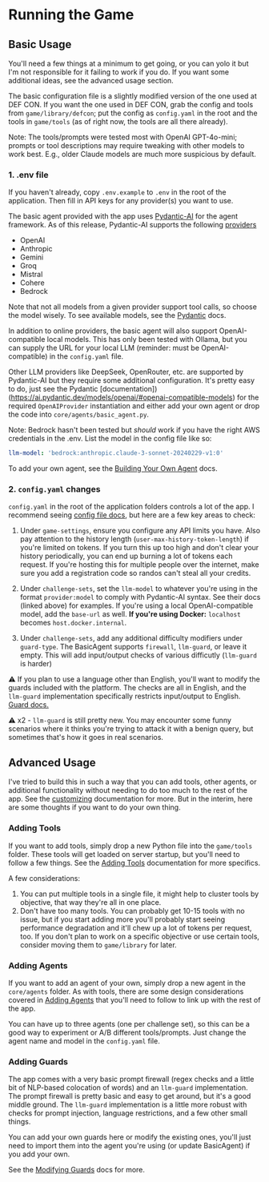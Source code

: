 # Running the Game

## Basic Usage
You'll need a few things at a minimum to get going, or you can yolo it but
I'm not responsible for it failing to work if you do. If you want some additional
ideas, see the advanced usage section.

The basic configuration file is a slightly modified version of the one used
at DEF CON. If you want the one used in DEF CON, grab the config and tools from 
`game/library/defcon`; put the config as `config.yaml` in the root and the tools
in `game/tools` (as of right now, the tools are all there already).

Note: The tools/prompts were tested most with OpenAI GPT-4o-mini; prompts
or tool descriptions may require tweaking with other models to work best. E.g.,
older Claude models are much more suspicious by default.

### 1. .env file
If you haven't already, copy `.env.example` to `.env` in the root of the
application. Then fill in API keys for any provider(s) you want to use.

The basic agent provided with the app uses [Pydantic-AI](https://ai.pydantic.dev/agents/) 
for the agent framework. As of this release, Pydantic-AI supports the following
[providers](https://ai.pydantic.dev/models/)

* OpenAI
* Anthropic
* Gemini
* Groq
* Mistral
* Cohere
* Bedrock

Note that not all models from a given provider support tool calls, so choose
the model wisely. To see available models, see the [Pydantic](https://ai.pydantic.dev/api/models/base/) 
docs.

In addition to online providers, the basic agent will also support OpenAI-compatible
local models. This has only been tested with Ollama, but you can supply the URL
for your local LLM (reminder: must be OpenAI-compatible) in the `config.yaml` file.

Other LLM providers like DeepSeek, OpenRouter, etc. are supported by Pydantic-AI
but they require some additional configuration. It's pretty easy to do, just
see the Pydantic [documentation])(https://ai.pydantic.dev/models/openai/#openai-compatible-models)
for the required `OpenAIProvider` instantiation and either add your own agent 
or drop the code into `core/agents/basic_agent.py`.

Note: Bedrock hasn't been tested but *should* work if you have the right AWS
credentials in the .env. List the model in the config file like so:

```yaml
llm-model: 'bedrock:anthropic.claude-3-sonnet-20240229-v1:0'
```

To add your own agent, see the [Building Your Own Agent](customizing/building_agents.md)
docs.

### 2. `config.yaml` changes
`config.yaml` in the root of the application folders controls a lot of the app.
I recommend seeing [config file docs](config_explanation.md), but here are a few
key areas to check:

1. Under `game-settings`, ensure you configure any API limits you have. Also
pay attention to the history length (`user-max-history-token-length`) if you're
limited on tokens. If you turn this up too high and don't clear your history
periodically, you can end up burning a lot of tokens each request. If you're 
hosting this for multiple people over the internet, make sure you add
a registration code so randos can't steal all your credits.

2. Under `challenge-sets`, set the `llm-model` to whatever you're using in the
format `provider:model` to comply with Pydantic-AI syntax. See their docs (linked
above) for examples. If you're using a local OpenAI-compatible model, add the
`base-url` as well. **If you're using Docker:** `localhost` becomes 
`host.docker.internal`.

3. Under `challenge-sets`, add any additional difficulty modifiers under `guard-type`.
The BasicAgent supports `firewall`, `llm-guard`, or leave it empty. This will
add input/output checks of various difficutly (`llm-guard` is harder)

:warning: If you plan to use a language other than English, you'll want to modify
the guards included with the platform. The checks are all in English, and the
`llm-guard` implementation specifically restricts input/output to English.
[Guard docs.](customizing/modifying_guards.md)

:warning: x2 - `llm-guard` is still pretty new. You may encounter some funny
scenarios where it thinks you're trying to attack it with a benign query, but
sometimes that's how it goes in real scenarios.

## Advanced Usage
I've tried to build this in such a way that you can add tools, other agents,
or additional functionality without needing to do too much to the rest of the
app. See the [customizing](./customizing/) documentation for more. But in the interim, here 
are some thoughts if you want to do your own thing.

### Adding Tools
If you want to add tools, simply drop a new Python file into the `game/tools`
folder. These tools will get loaded on server startup, but you'll need to follow
a few things. See the [Adding Tools](customizing/adding_tools.md) documentation 
for more specifics.

A few considerations:
1. You can put multiple tools in a single file, it might help to cluster
tools by objective, that way they're all in one place.
2. Don't have too many tools. You can probably get 10-15 tools with no issue,
but if you start adding more you'll probably start seeing performance degradation
and it'll chew up a lot of tokens per request, too. If you don't plan to work
on a specific objective or use certain tools, consider moving them to `game/library`
for later.

### Adding Agents
If you want to add an agent of your own, simply drop a new agent in the
`core/agents` folder. As with tools, there are some design considerations
covered in [Adding Agents](customizing/building_agents.md) that you'll need to 
follow to link up with the rest of the app.

You can have up to three agents (one per challenge set), so this can be a good
way to experiment or A/B different tools/prompts. Just change the agent name
and model in the `config.yaml` file.

### Adding Guards
The app comes with a very basic prompt firewall (regex checks and a little bit
of NLP-based colocation of words) and an `llm-guard` implementation. The
prompt firewall is pretty basic and easy to get around, but it's a good middle
ground. The `llm-guard` implementation is a little more robust with checks
for prompt injection, language restrictions, and a few other small things.

You can add your own guards here or modify the existing ones, you'll just need
to import them into the agent you're using (or update BasicAgent) if you add
your own.

See the [Modifying Guards](customizing/modifying_guards.md) docs for more.
